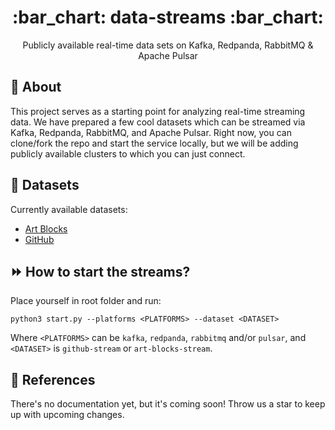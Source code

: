 <h1 align="center"> :bar_chart: data-streams :bar_chart:</h1>
<p align="center"> Publicly available real-time data sets on Kafka, Redpanda, RabbitMQ & Apache Pulsar</p>

## :speech_balloon: About

This project serves as a starting point for analyzing real-time streaming data.
We have prepared a few cool datasets which can be streamed via Kafka, Redpanda,
RabbitMQ, and Apache Pulsar. Right now, you can clone/fork the repo and start
the service locally, but we will be adding publicly available clusters to which
you can just connect.

## :open_file_folder: Datasets

Currently available datasets:

- [Art Blocks](./datasets/art-blocks-stream)
- [GitHub](./datasets/github-stream)

## :fast_forward: How to start the streams?

Place yourself in root folder and run:

```
python3 start.py --platforms <PLATFORMS> --dataset <DATASET>
```

Where `<PLATFORMS>` can be `kafka`, `redpanda`, `rabbitmq` and/or `pulsar`, and `<DATASET>` is `github-stream` or `art-blocks-stream`.

## :scroll: References

There's no documentation yet, but it's coming soon! Throw us a star to keep up with upcoming changes.
